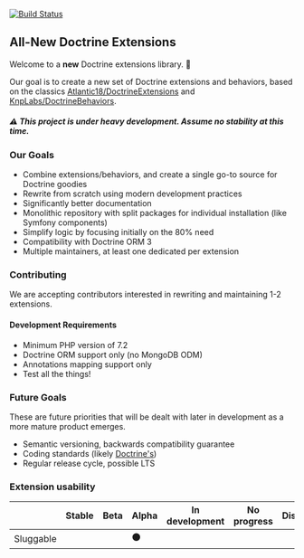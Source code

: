 [![Build Status](https://travis-ci.org/doctrine-extensions/doctrine-extensions.svg?branch=master)](https://travis-ci.org/doctrine-extensions/doctrine-extensions)

## All-New Doctrine Extensions

Welcome to a **new** Doctrine extensions library. :high_brightness:

Our goal is to create a new set of Doctrine extensions and behaviors, based on the
classics [Atlantic18/DoctrineExtensions](https://github.com/Atlantic18/DoctrineExtensions)
and [KnpLabs/DoctrineBehaviors](https://github.com/KnpLabs/DoctrineBehaviors).

##### :warning: This project is under heavy development. Assume no stability at this time.

### Our Goals

- Combine extensions/behaviors, and create a single go-to source for Doctrine goodies
- Rewrite from scratch using modern development practices
- Significantly better documentation
- Monolithic repository with split packages for individual installation (like Symfony components)
- Simplify logic by focusing initially on the 80% need
- Compatibility with Doctrine ORM 3
- Multiple maintainers, at least one dedicated per extension

### Contributing

We are accepting contributors interested in rewriting and maintaining 1-2 extensions.

#### Development Requirements

- Minimum PHP version of 7.2
- Doctrine ORM support only (no MongoDB ODM)
- Annotations mapping support only
- Test all the things!

### Future Goals

These are future priorities that will be dealt with later in development
as a more mature product emerges.

- Semantic versioning, backwards compatibility guarantee
- Coding standards (likely [Doctrine's](https://github.com/doctrine/coding-standard))
- Regular release cycle, possible LTS

### Extension usability

|           	| Stable 	| Beta 	| Alpha          	| In development 	| No progress 	| Discarded 	|
|-----------	|--------	|------	|----------------	|----------------	|-------------	|-----------	|
| Sluggable 	|        	|      	| :black_circle:	|                	|             	|           	|
